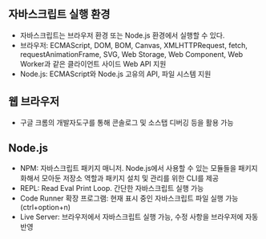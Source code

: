 ## 자바스크립트 실행 환경

- 자바스크립트는 브라우저 환경 또는 Node.js 환경에서 실행할 수 있다.
- 브라우저: ECMAScript, DOM, BOM, Canvas, XMLHTTPRequest, fetch, requestAnimationFrame, SVG, Web Storage, Web Component, Web Worker과 같은 클라이언트 사이드 Web API 지원
- Node.js: ECMAScript와 Node.js 고유의 API, 파일 시스템 지원

## 웹 브라우저

- 구글 크롬의 개발자도구를 통해 콘솔로그 및 소스탭 디버깅 등을 활용 가능

## Node.js

- NPM: 자바스크립트 패키지 매니저. Node.js에서 사용할 수 있는 모듈들을 패키지화해서 모아둔 저장소 역할과 패키지 설치 및 관리를 위한 CLI를 제공
- REPL: Read Eval Print Loop. 간단한 자바스크립트 실행 가능
- Code Runner 확장 프로그램: 현재 표시 중인 자바스크립트 파일 실행 가능(ctrl+option+n)
- Live Server: 브라우저에서 자바스크립트 실행 가능, 수정 사항을 브라우저에 자동 반영
